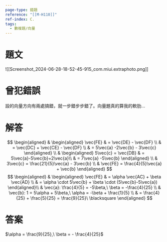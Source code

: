 ```yaml
---
page-type: 錯題
reference: "[[M-H110]]"
ref-index: C.
tags:
  - 數複題/向量
---
```

# 題文
![[Screenshot_2024-06-28-18-52-45-915_com.miui.extraphoto.png]]
# 曾犯錯誤
設的向量方向有兩處搞錯，就一步錯步步錯了。向量題真的算我的軟肋...
# 解答
$$
\begin{aligned} & \begin{aligned}
 \vec{FE} &  = \vec{DE} - \vec{DF} \\
 & = \vec{DC} + \vec{CE} - \vec{DF} \\
 & = 5\vec{a} -2\vec{b} - 3\vec{c}
\end{aligned} \\
 & \begin{aligned}
 5\vec{c} = \vec{DB} & = 5\vec{a}-5\vec{b}+2\vec{a}\\
 & =  7\vec{a} -5\vec{b}
\end{aligned} \\
 & 3\vec{c} = \frac{21}{5}\vec{a} - 3\vec{b} \\
 & \vec{FE} = \frac{4}{5}\vec{a} + \vec{b}
\end{aligned}
$$
$$
\begin{aligned}
 & \begin{aligned}
 \vec{FE}  & = \alpha \vec{AC} + \beta \vec{AD} \\
 & = \alpha \cdot 5\vec{b} + \beta \cdot (5\vec{b}-5\vec{a})
\end{aligned}\\
 & \vec{a}: \frac{4}{5} = -5\beta,\ \beta = -\frac{4}{25} \\
 & \vec{b}: 1 = 5\alpha + 5\beta,\ \alpha = -\beta + \frac{1}{5} \\
 & = \frac{4}{25} + \frac{5}{25} = \frac{9}{25}\ \blacksquare
\end{aligned}
$$
# 答案
$\alpha = \frac{9}{25},\ \beta = - \frac{4}{25}$
